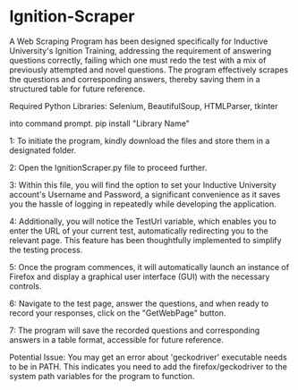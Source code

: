 # Ignition-Scraper
A Web Scraping Program has been designed specifically for Inductive University's Ignition Training, addressing the requirement of answering questions correctly, failing which one must redo the test with a mix of previously attempted and novel questions. The program effectively scrapes the questions and corresponding answers, thereby saving them in a structured table for future reference.

Required Python Libraries:
Selenium, BeautifulSoup, HTMLParser, tkinter

into command prompt.
pip install "Library Name" 

1: To initiate the program, kindly download the files and store them in a designated folder.

2: Open the IgnitionScraper.py file to proceed further.

3: Within this file, you will find the option to set your Inductive University account's Username and Password, a significant convenience as it saves you the hassle of logging in repeatedly while developing the application.

4: Additionally, you will notice the TestUrl variable, which enables you to enter the URL of your current test, automatically redirecting you to the relevant page. This feature has been thoughtfully implemented to simplify the testing process.

5: Once the program commences, it will automatically launch an instance of Firefox and display a graphical user interface (GUI) with the necessary controls.

6: Navigate to the test page, answer the questions, and when ready to record your responses, click on the "GetWebPage" button.

7: The program will save the recorded questions and corresponding answers in a table format, accessible for future reference.

Potential Issue: You may get an error about 'geckodriver' executable needs to be in PATH. This indicates you need to add the firefox/geckodriver to the system path variables for the program to function.

